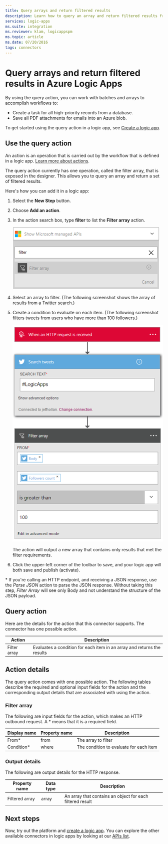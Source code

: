 ```yaml
---
title: Query arrays and return filtered results
description: Learn how to query an array and return filtered results from your workflow by using the Query action in Azure Logic Apps
services: logic-apps
ms.suite: integration
ms.reviewer: klam, logicappspm
ms.topic: article
ms.date: 07/20/2016
tags: connectors
---
```


# Query arrays and return filtered results in Azure Logic Apps

By using the query action, you can work with batches and arrays to accomplish workflows to:

* Create a task for all high-priority records from a database.
* Save all PDF attachments for emails into an Azure blob.

To get started using the query action in a logic app, see [Create a logic app](../logic-apps/quickstart-create-first-logic-app-workflow.md).

## Use the query action

An action is an operation that is carried out by the workflow that is defined in a logic app. 
[Learn more about actions](../connectors/apis-list.md).  

The query action currently has one operation, called the filter array, that is exposed in the designer. This allows you to query an array and return a set of filtered results.

Here's how you can add it in a logic app:

1. Select the **New Step** button.

1. Choose **Add an action**.

1. In the action search box, type **filter** to list the **Filter array** action.

   ![Select the query action](./media/connectors-native-query/using-action-1.png)

1. Select an array to filter. (The following screenshot shows the array of results from a Twitter search.)

1. Create a condition to evaluate on each item. (The following screenshot filters tweets from users who have more than 100 followers.)
   
    ![Complete the query action](./media/connectors-native-query/using-action-2.png)
   
    The action will output a new array that contains only results that met the filter requirements.

1. Click the upper-left corner of the toolbar to save, and your logic app will both save and publish (activate).

\* If you're calling an HTTP endpoint, and receiving a JSON response, use the _Parse JSON_ action to parse the JSON response. Without taking this step, _Filter Array_ will see only Body and not understand the structure of the JSON payload.

## Query action

Here are the details for the action that this connector supports. The connector has one possible action.

| Action | Description |
| --- | --- |
| Filter array |Evaluates a condition for each item in an array and returns the results |

## Action details

The query action comes with one possible action. The following tables describe the required and optional input fields for the action and the corresponding output details that are associated with using the action.

### Filter array

The following are input fields for the action, which makes an HTTP outbound request.
A * means that it is a required field.

| Display name | Property name | Description |
| --- | --- | --- |
| From* |from |The array to filter |
| Condition* |where |The condition to evaluate for each item |

### Output details

The following are output details for the HTTP response.

| Property name | Data type | Description |
| --- | --- | --- |
| Filtered array |array |An array that contains an object for each filtered result |

## Next steps

Now, try out the platform and [create a logic app](../logic-apps/quickstart-create-first-logic-app-workflow.md). You can explore the other available connectors in logic apps by looking at our [APIs list](apis-list.md).

